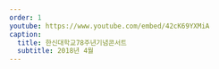 ```yaml
---
order: 1  
youtube: https://www.youtube.com/embed/42cK69YXMiA
caption:
  title: 한신대학교78주년기념콘서트
  subtitle: 2018년 4월
---
```

